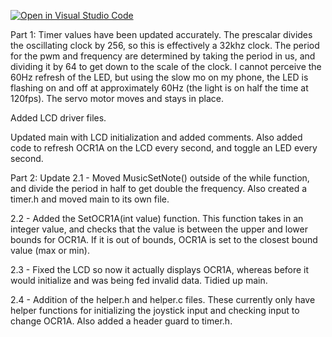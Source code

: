 [![Open in Visual Studio Code](https://classroom.github.com/assets/open-in-vscode-c66648af7eb3fe8bc4f294546bfd86ef473780cde1dea487d3c4ff354943c9ae.svg)](https://classroom.github.com/online_ide?assignment_repo_id=7680393&assignment_repo_type=AssignmentRepo)

Part 1: Timer values have been updated accurately. The prescalar divides the oscillating clock by 256, so this is effectively a 32khz clock. The period for the pwm and frequency are determined by taking the period in us, and dividing it by 64 to get down to the scale of the clock.
I cannot perceive the 60Hz refresh of the LED, but using the slow mo on my phone, the LED is flashing on and off at approximately 60Hz (the light is on half the time at 120fps). The servo motor moves and stays in place.

Added LCD driver files.

Updated main with LCD initialization and added comments. Also added code to refresh OCR1A on the LCD every second, and toggle an LED every second.

Part 2: Update 2.1 - Moved MusicSetNote() outside of the while function, and divide the period in half to get double the frequency. Also created a timer.h and moved main to its own file.

2.2 - Added the SetOCR1A(int value) function. This function takes in an integer value, and checks that the value is between the upper and lower bounds for OCR1A. If it is out of bounds, OCR1A is set to the closest bound value (max or min).

2.3 - Fixed the LCD so now it actually displays OCR1A, whereas before it would initialize and was being fed invalid data. Tidied up main.

2.4 - Addition of the helper.h and helper.c files. These currently only have helper functions for initializing the joystick input and checking input to change OCR1A. Also added a header guard to timer.h.
